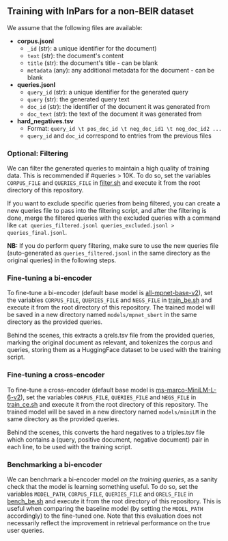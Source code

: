 ## Training with InPars for a non-BEIR dataset
We assume that the following files are available:
- **corpus.jsonl**
  - `_id` (str): a unique identifier for the document)
  - `text` (str): the document's content
  - `title` (str): the document's title - can be blank
  - `metadata` (any): any additional metadata for the document - can be blank
- **queries.jsonl**
  - `query_id` (str): a unique identifier for the generated query
  - `query` (str): the generated query text
  - `doc_id` (str): the identifier of the document it was generated from
  - `doc_text` (str): the text of the document it was generated from
- **hard_negatives.tsv**
  - Format: `query_id \t pos_doc_id \t neg_doc_id1 \t neg_doc_id2 ...`
  - `query_id` and `doc_id` correspond to entries from the previous files

### Optional: Filtering
We can filter the generated queries to maintain a high quality of training data. This is recommended if #queries > 10K. To do so, set the variables `CORPUS_FILE` and `QUERIES_FILE` in [filter.sh](./filter.sh) and execute it from the root directory of this repository.

If you want to exclude specific queries from being filtered, you can create a new queries file to pass into the filtering script, and after the filtering is done, merge the filtered queries with the excluded queries with a command like `cat queries_filtered.jsonl queries_excluded.jsonl > queries_final.jsonl`.

**NB:** If you do perform query filtering, make sure to use the new queries file (auto-generated as `queries_filtered.jsonl` in the same directory as the original queries) in the following steps.

### Fine-tuning a bi-encoder
To fine-tune a bi-encoder (default base model is [all-mpnet-base-v2](https://huggingface.co/sentence-transformers/all-mpnet-base-v2)), set the variables `CORPUS_FILE`, `QUERIES_FILE` and `NEGS_FILE` in [train_be.sh](./train_be.sh) and execute it from the root directory of this repository. The trained model will be saved in a new directory named `models/mpnet_sbert` in the same directory as the provided queries.

Behind the scenes, this extracts a qrels.tsv file from the provided queries, marking the original document as relevant, and tokenizes the corpus and queries, storing them as a HuggingFace dataset to be used with the training script.

### Fine-tuning a cross-encoder
To fine-tune a cross-encoder (default base model is [ms-marco-MiniLM-L-6-v2](https://huggingface.co/cross-encoder/ms-marco-MiniLM-L-6-v2)), set the variables `CORPUS_FILE`, `QUERIES_FILE` and `NEGS_FILE` in [train_ce.sh](./train_ce.sh) and execute it from the root directory of this repository. The trained model will be saved in a new directory named `models/miniLM` in the same directory as the provided queries.

Behind the scenes, this converts the hard negatives to a triples.tsv file which contains a (query, positive document, negative document) pair in each line, to be used with the training script.

### Benchmarking a bi-encoder
We can benchmark a bi-encoder model _on the training queries_, as a sanity check that the model is learning something useful. To do so, set the variables `MODEL_PATH`, `CORPUS_FILE`, `QUERIES_FILE` and `QRELS_FILE` in [bench_be.sh](./bench_be.sh) and execute it from the root directory of this repository. This is useful when comparing the baseline model (by setting the `MODEL_PATH` accordingly) to the fine-tuned one. Note that this evaluation does not necessarily reflect the improvement in retrieval performance on the true user queries.
